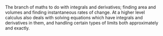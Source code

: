 The branch of maths to do with integrals and derivatives; finding area
and volumes and finding instantaneous rates of change. At a higher level
calculus also deals with solving equations which have integrals and
derivatives in them, and handling certain types of limits both
approximately and exactly.
